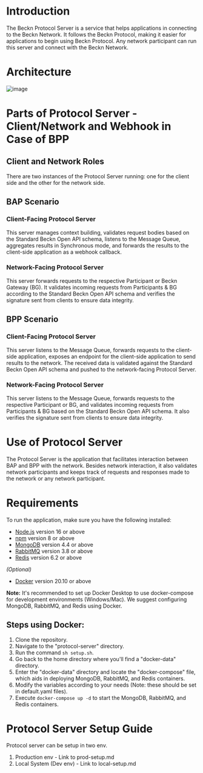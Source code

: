 # Introduction

The Beckn Protocol Server is a service that helps applications in connecting to the Beckn Network. It follows the Beckn Protocol, making it easier for applications to begin using Beckn Protocol. Any network participant can run this server and connect with the Beckn Network.

# Architecture

![image](https://github.com/beckn/protocol-server/assets/126443511/af9093a8-14d5-4d9d-a13d-c2bdfc267d78)

# Parts of Protocol Server - Client/Network and Webhook in Case of BPP

## Client and Network Roles

There are two instances of the Protocol Server running: one for the client side and the other for the network side.

## BAP Scenario

### Client-Facing Protocol Server

This server manages context building, validates request bodies based on the Standard Beckn Open API schema, listens to the Message Queue, aggregates results in Synchronous mode, and forwards the results to the client-side application as a webhook callback.

### Network-Facing Protocol Server

This server forwards requests to the respective Participant or Beckn Gateway (BG). It validates incoming requests from Participants & BG according to the Standard Beckn Open API schema and verifies the signature sent from clients to ensure data integrity.

## BPP Scenario

### Client-Facing Protocol Server

This server listens to the Message Queue, forwards requests to the client-side application, exposes an endpoint for the client-side application to send results to the network. The received data is validated against the Standard Beckn Open API schema and pushed to the network-facing Protocol Server.

### Network-Facing Protocol Server

This server listens to the Message Queue, forwards requests to the respective Participant or BG, and validates incoming requests from Participants & BG based on the Standard Beckn Open API schema. It also verifies the signature sent from clients to ensure data integrity.

# Use of Protocol Server

The Protocol Server is the application that facilitates interaction between BAP and BPP with the network. Besides network interaction, it also validates network participants and keeps track of requests and responses made to the network or any network participant.

# Requirements

To run the application, make sure you have the following installed:

- [Node.js](https://nodejs.org/) version 16 or above
- [npm](https://www.npmjs.com/) version 8 or above
- [MongoDB](https://www.mongodb.com/) version 4.4 or above
- [RabbitMQ](https://www.rabbitmq.com/) version 3.8 or above
- [Redis](https://redis.io/) version 6.2 or above

_(Optional)_

- [Docker](https://www.docker.com/) version 20.10 or above

**Note:** It's recommended to set up Docker Desktop to use docker-compose for development environments (Windows/Mac). We suggest configuring MongoDB, RabbitMQ, and Redis using Docker.

## Steps using Docker:

1. Clone the repository.
2. Navigate to the "protocol-server" directory.
3. Run the command `sh setup.sh`.
4. Go back to the home directory where you'll find a "docker-data" directory.
5. Enter the "docker-data" directory and locate the "docker-compose" file, which aids in deploying MongoDB, RabbitMQ, and Redis containers.
6. Modify the variables according to your needs (Note: these should be set in default.yaml files).
7. Execute `docker-compose up -d` to start the MongoDB, RabbitMQ, and Redis containers.

# Protocol Server Setup Guide

Protocol server can be setup in two env.

1. Production env - Link to prod-setup.md
2. Local System (Dev env) - Link to local-setup.md

